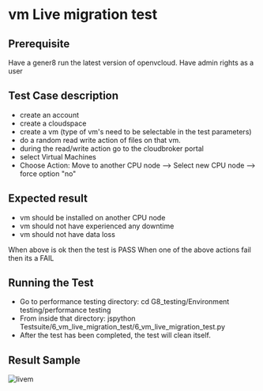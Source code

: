 # vm Live migration test

## Prerequisite
Have a gener8 run the latest version of openvcloud.
Have admin rights as a user

## Test Case description
- create an account
- create a cloudspace
- create a vm (type of vm's need to be selectable in the test parameters)
- do a random read write action of files on that vm.
- during the read/write action go to the cloudbroker portal
- select Virtual Machines
- Choose Action: Move to another CPU node
--> Select new CPU node
--> force option "no"

## Expected result
- vm should be installed on another CPU node
- vm should not have experienced any downtime
- vm should not have data loss  

When above is ok then the test is PASS
When one of the above actions fail then its a FAIL


## Running the Test
- Go to performance testing directory: cd G8_testing/Environment testing/performance testing
- From inside that directory:  jspython Testsuite/6_vm_live_migration_test/6_vm_live_migration_test.py 
- After the test has been completed, the test will clean itself.

## Result Sample
![livem](https://cloud.githubusercontent.com/assets/15011431/16177906/76a13782-3642-11e6-9986-209a8c807f5d.png)
